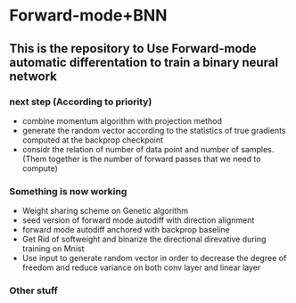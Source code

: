 # Forward-mode+BNN



## This is the repository to Use Forward-mode automatic differentation to train a binary neural network

### next step (According to priority)
- combine momentum algorithm with projection method
- generate the random vector according to the statistics of true gradients computed at the backprop checkpoint
- considr the relation of number of data point and number of samples. (Them together is the number of forward passes that we need to compute)


### Something is now working
- Weight sharing scheme on Genetic algorithm
- seed version of forward mode autodiff with direction alignment
- forward mode autodiff anchored with backprop baseline
- Get Rid of softweight and binarize the directional direvative during training on Mnist
- Use input to generate random vector in order to decrease the degree of freedom and reduce variance on both conv layer and linear layer

### Other stuff
